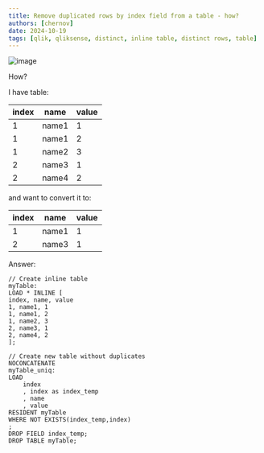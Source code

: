 ```yaml
---
title: Remove duplicated rows by index field from a table - how?
authors: [chernov]
date: 2024-10-19
tags: [qlik, qliksense, distinct, inline table, distinct rows, table]
---
```


![image](/img/2024-10-19/pgljmafPye.png)

How?

<!-- truncate -->

I have table:

|index|name|value|
|---|---|---|
|1|name1|1|
|1|name1|2|
|1|name2|3|
|2|name3|1|
|2|name4|2|

and want to convert it to:

|index|name|value|
|---|---|---|
|1|name1|1|
|2|name3|1|

Answer:

``` qlik
// Create inline table
myTable:
LOAD * INLINE [
index, name, value
1, name1, 1
1, name1, 2
1, name2, 3
2, name3, 1
2, name4, 2
];

// Create new table without duplicates
NOCONCATENATE
myTable_uniq:
LOAD
    index
    , index as index_temp
    , name
    , value
RESIDENT myTable
WHERE NOT EXISTS(index_temp,index)
;
DROP FIELD index_temp;
DROP TABLE myTable;
```
